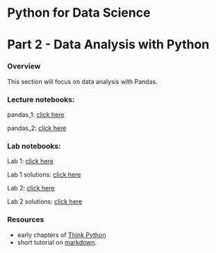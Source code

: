 
# Python for Data Science
# Part 2 - Data Analysis with Python
### Overview
This section will focus on data analysis with Pandas.

### Lecture notebooks:


pandas_1: [click here](https://colab.research.google.com/github/worldbank/Python-for-Data-Science/blob/master/Nov_2019_HD_workshop/part_2/1_pandas_welsh.ipynb)

pandas_2: [click here](https://colab.research.google.com/github/worldbank/Python-for-Data-Science/blob/master/Nov_2019_HD_workshop/part_2/3_further_pandas_nyc_buildings.ipynb)


### Lab notebooks:

Lab 1: [click here](https://colab.research.google.com/github/worldbank/Python-for-Data-Science/blob/master/Nov_2019_HD_workshop/part_2/lab_1.ipynb)

Lab 1 solutions: [click here](https://colab.research.google.com/github/worldbank/Python-for-Data-Science/blob/master/Nov_2019_HD_workshop/part_2/lab_1_solutions.ipynb)

Lab 2: [click here](https://colab.research.google.com/github/worldbank/Python-for-Data-Science/blob/master/Nov_2019_HD_workshop/part_2/lab_2.ipynb)

Lab 2 solutions: [click here](https://colab.research.google.com/github/worldbank/Python-for-Data-Science/blob/master/Nov_2019_HD_workshop/part_2/lab_2_solutions.ipynb)

### Resources
* early chapters of [Think Python](http://greenteapress.com/thinkpython2/thinkpython2.pdf)
* short tutorial on [markdown](https://commonmark.org/help/).
